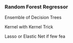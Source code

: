 ### Random Forest Regressor
Ensemble of Decision Trees


Kernel with Kernel Trick

Lasso or Elastic Net if few fea